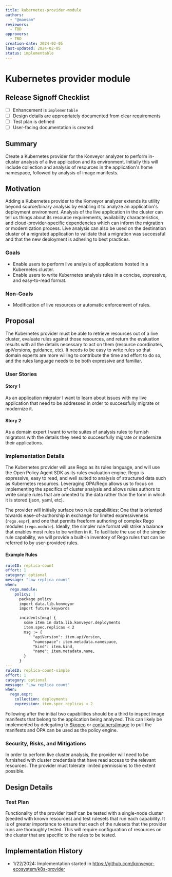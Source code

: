 ```yaml
---
title: kubernetes-provider-module
authors:
  - "@mansam"
reviewers:
  - TBD
approvers:
  - TBD
creation-date: 2024-02-05
last-updated: 2024-02-05
status: implementable
---
```


# Kubernetes provider module

## Release Signoff Checklist

- [ ] Enhancement is `implementable`
- [ ] Design details are appropriately documented from clear requirements
- [ ] Test plan is defined
- [ ] User-facing documentation is created

## Summary

Create a Kubernetes provider for the Konveyor analyzer to perform in-cluster analysis of a live application and its environment. Initially this will include collection and analysis
of resources in the application's home namespace, followed by analysis of image manifests.

## Motivation

Adding a Kubernetes provider to the Konveyor analyzer extends its utility beyond source/binary analysis
by enabling it to analyze an application's deployment environment. Analysis of the live application in
the cluster can tell us things about its resource requirements, availability characteristics, and cloud-provider-specific dependencies which can inform
the migration or modernization process. Live analysis can also be used on the destination cluster of a migrated application to validate that a
migration was successful and that the new deployment is adhering to best practices.

### Goals

* Enable users to perform live analysis of applications hosted in a Kubernetes cluster.
* Enable users to write Kubernetes analysis rules in a concise, expressive, and easy-to-read format.

### Non-Goals

* Modification of live resources or automatic enforcement of rules.

## Proposal

The Kubernetes provider must be able to retrieve resources out of a live cluster, evaluate rules against those
resources, and return the evaluation results with all the details necessary to act on them (resource coordinates, apiVersions, guidance, etc).
It needs to be easy to write rules so that domain experts are more willing to contribute the time and effort to do so,
and the rules language needs to be both expressive and familiar.

### User Stories

#### Story 1

As an application migrator I want to learn about issues with my live application that need to be addressed in order
to successfully migrate or modernize it.

#### Story 2

As a domain expert I want to write suites of analysis rules to furnish migrators with the
details they need to successfully migrate or modernize their applications.

### Implementation Details

The Kubernetes provider will use Rego as its rules language, and will use the Open Policy Agent SDK
as its rules evaluation engine. Rego is expressive, easy to read, and well suited to analysis of structured data such as Kubernetes resources.
Leveraging OPA/Rego allows us to focus on implementing the specifics of cluster analysis and allows rules
authors to write simple rules that are oriented to the data rather than the form in which it is stored (json, yaml, etc).

The provider will initially surface two rule capabilities: One that is oriented towards ease-of-authorship in exchange for limited expressiveness (`rego.expr`), and one that permits freeform authoring of complex Rego modules (`rego.module`).
Ideally, the simpler rule format will strike a balance that enables most rules to be written in it. To facilitate the use of the simpler rule capability,
we will provide a built-in inventory of Rego rules that can be referred to by user-provided rules.

#### Example Rules

```yaml
ruleID: replica-count
effort: 1
category: optional
message: "Low replica count"
when:
  rego.module:
    policy: |
      package policy
      import data.lib.konveyor
      import future.keywords

      incidents[msg] {
      	some item in data.lib.konveyor.deployments
        item.spec.replicas < 2
      	msg := {
            "apiVersion": item.apiVersion,
      		"namespace": item.metadata.namespace,
      		"kind": item.kind,
      		"name": item.metadata.name,
      	}
      }
---
ruleID: replica-count-simple
effort: 1
category: optional
message: "Low replica count"
when:
  rego.expr:
    collection: deployments
    expression: item.spec.replicas < 2
```

Following after the initial two capabilities should be a third to inspect image manifests that belong to the application
being analyzed. This can likely be implemented by delegating to [Skopeo](https://github.com/containers/skopeo) or [containers/image](https://github.com/containers/image) to
pull the manifests and OPA can be used as the policy engine.

### Security, Risks, and Mitigations

In order to perform live cluster analysis, the provider will need to be furnished with cluster credentials
that have read access to the relevant resources. The provider must tolerate limited permissions to the extent possible.

## Design Details

### Test Plan

Functionality of the provider itself can be tested with a single-node cluster (seeded with known resources)
and test rulesets that run each capability. It is of greater importance to ensure that each of the rulesets 
that the provider runs are thoroughly tested. This will require configuration of resources on the cluster that
are specific to the rules to be tested. 

## Implementation History

* 1/22/2024: Implementation started in https://github.com/konveyor-ecosystem/k8s-provider
